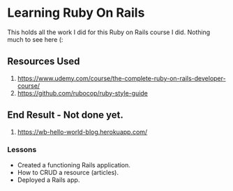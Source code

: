 # Learning Ruby On Rails

This holds all the work I did for this Ruby on Rails course I did. Nothing much to see here (:

## Resources Used

1. https://www.udemy.com/course/the-complete-ruby-on-rails-developer-course/
2. https://github.com/rubocop/ruby-style-guide

## End Result - Not done yet.
1. https://wb-hello-world-blog.herokuapp.com/ 
### Lessons
- Created a functioning Rails application.
- How to CRUD a resource (articles). 
- Deployed a Rails app.
